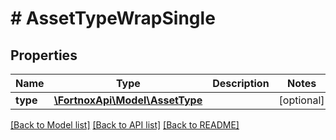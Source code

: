 # # AssetTypeWrapSingle

## Properties

Name | Type | Description | Notes
------------ | ------------- | ------------- | -------------
**type** | [**\FortnoxApi\Model\AssetType**](AssetType.md) |  | [optional]

[[Back to Model list]](../../README.md#models) [[Back to API list]](../../README.md#endpoints) [[Back to README]](../../README.md)
